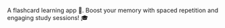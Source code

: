 A flashcard learning app 🧠. Boost your memory with spaced repetition and engaging study sessions! 🎓
